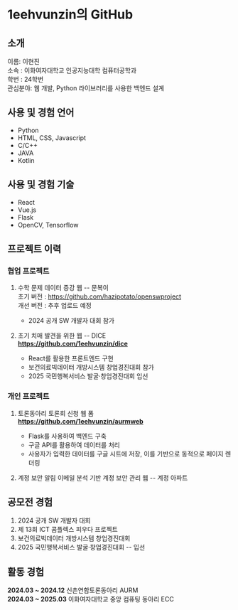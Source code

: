 # 1eehvunzin의 GitHub

## 소개
이름: 이현진<br>
소속 : 이화여자대학교 인공지능대학 컴퓨터공학과<br>
학번 : 24학번<br>
관심분야: 웹 개발, Python 라이브러리를 사용한 백엔드 설계<br>

## 사용 및 경험 언어
+ Python
+ HTML, CSS, Javascript
+ C/C++
+ JAVA
+ Kotlin

## 사용 및 경험 기술
+ React
+ Vue.js
+ Flask
+ OpenCV, Tensorflow

## 프로젝트 이력
### 협업 프로젝트
1. 수학 문제 데이터 증강 웹 -- 문복이 <br>
   초기 버전 : https://github.com/hazipotato/openswproject <br>
   개선 버전 : 추후 업로드 예정
   + 2024 공개 SW 개발자 대회 참가

3. 초기 치매 발견을 위한 웹 -- DICE <br>
   **https://github.com/1eehvunzin/dice**
   + React를 활용한 프론트엔드 구현
   + 보건의료빅데이터 개방시스템 창업경진대회 참가
   + 2025 국민행복서비스 발굴·창업경진대회 입선

### 개인 프로젝트
1. 토론동아리 토론회 신청 웹 폼 <br>
   **https://github.com/1eehvunzin/aurmweb**
   + Flask를 사용하여 백엔드 구축
   + 구글 API를 활용하여 데이터를 처리
   + 사용자가 입력한 데이터를 구글 시트에 저장, 이를 기반으로 동적으로 페이지 렌더링
   
2. 계정 보안 알림 이메일 분석 기반 계정 보안 관리 웹 -- 계정 아파트

## 공모전 경험
1. 2024 공개 SW 개발자 대회
2. 제 13회 ICT 콤플렉스 피우다 프로젝트
3. 보건의료빅데이터 개방시스템 창업경진대회
4. 2025 국민행복서비스 발굴·창업경진대회 -- 입선

<!--## 코딩, 알고리즘 대회 경험
1. 

## 수상 이력-->

## 활동 경험
**2024.03 ~ 2024.12** 신촌연합토론동아리 AURM <br>
**2024.03 ~ 2025.03** 이화여자대학교 중앙 컴퓨팅 동아리 ECC

  
